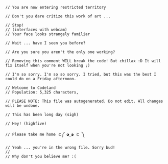 	// You are now entering restricted territory

	// Don't you dare critize this work of art ...

	// Stop!
	// (interfaces with webcam)
	// Your face looks strangely familiar

	// Wait ... have I seen you before?

	// Are you sure you aren't the only one working?

	// Removing this comment WILL break the code! But chillax :D It will fix itself when you're not looking ;)

	// I'm so sorry. I'm so so sorry. I tried, but this was the best I could do on a Friday afternoon.

	// Welcome to Codeland
	// Population: 5,325 characters, 

	// PLEASE NOTE: This file was autogenerated. Do not edit. All changes will be undone.

	// This has been long day (sigh)

	// Hey! (highfive)

	// Please take me home と༼ ◕_◕ と ༽

	// Yeah ... you're in the wrong file. Sorry bud!
	//
	// Why don't you believe me? :(